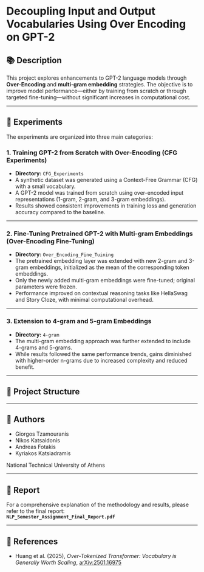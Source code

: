 

# Decoupling Input and Output Vocabularies Using Over Encoding on GPT-2

## 📚 Description

This project explores enhancements to GPT-2 language models through **Over-Encoding** and **multi-gram embedding** strategies. The objective is to improve model performance—either by training from scratch or through targeted fine-tuning—without significant increases in computational cost.

---

## 🧪 Experiments

The experiments are organized into three main categories:

### 1. **Training GPT-2 from Scratch with Over-Encoding (CFG Experiments)**

- **Directory:** `CFG_Experiments`
- A synthetic dataset was generated using a Context-Free Grammar (CFG) with a small vocabulary.
- A GPT-2 model was trained from scratch using over-encoded input representations (1-gram, 2-gram, and 3-gram embeddings).
- Results showed consistent improvements in training loss and generation accuracy compared to the baseline.

---

### 2. **Fine-Tuning Pretrained GPT-2 with Multi-gram Embeddings (Over-Encoding Fine-Tuning)**

- **Directory:** `Over_Encoding_Fine_Tuining`
- The pretrained embedding layer was extended with new 2-gram and 3-gram embeddings, initialized as the mean of the corresponding token embeddings.
- Only the newly added multi-gram embeddings were fine-tuned; original parameters were frozen.
- Performance improved on contextual reasoning tasks like HellaSwag and Story Cloze, with minimal computational overhead.

---

### 3. **Extension to 4-gram and 5-gram Embeddings**

- **Directory:** `4-gram`
- The multi-gram embedding approach was further extended to include 4-grams and 5-grams.
- While results followed the same performance trends, gains diminished with higher-order n-grams due to increased complexity and reduced benefit.

---

## 📂 Project Structure


---

## 👥 Authors

- Giorgos Tzamouranis  
- Nikos Katsaidonis  
- Andreas Fotakis  
- Kyriakos Katsiadramis  

National Technical University of Athens

---

## 📄 Report

For a comprehensive explanation of the methodology and results, please refer to the final report:  
**`NLP_Semester_Assignment_Final_Report.pdf`**

---

## 🔗 References

- Huang et al. (2025), *Over-Tokenized Transformer: Vocabulary is Generally Worth Scaling*, [arXiv:2501.16975](https://arxiv.org/abs/2501.16975)
